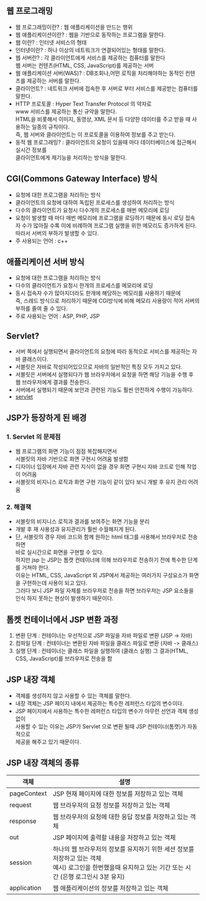 ## 웹 프로그래밍

- 웹 프로그래밍이란? : 웹 애플리케이션을 만드는 행위
- 웹 애플리케이션이란? : 웹을 기반으로 동작하는 프로그램을 말한다.
- 웹 이란? : 인터넷 서비스의 형태
- 인터넷이란? : 하나 이상의 네트워크가 연결되어있는 형태를 말한다.
- 웹 서버란? : 각 클라이언트에게 서비스를 제공하는 컴퓨터를 말한다<br>
  웹 서버는 컨텐츠(HTML, CSS, JavaScript)를 제공하는 서버
- 웹 애플리케이션 서버(WAS)? : DB조회나,어떤 로직을 처리해야하는 동적인 컨텐츠를 제공하는 서버를 말한다.
- 클라이언트? : 네트워크 서버에 접속한 후 서버로 부터 서비스를 제공받는 컴퓨터를 말한다.
- HTTP 프로토콜 : Hyper Text Transfer Protocol 의 약자로<br>
  www 서비스를 제공하는 통신 규약을 말한다.<br>
  HTML을 비롯해서 이미지, 동영상, XML 문서 등 다양한 데이터를 주고 받을 때 사용하는 일종의 규칙이다.<br>
  즉, 웹 서버와 클라이언트는 이 프로토콜을 이용하여 정보를 주고 받는다.<br>
- 동적 웹 프로그래밍? : 클라이언트의 요청이 있을때 마다 데이터베이스에 접근해서 실시간 정보를 <br>
  클라이언트에게 제기능을 처리하는 방식을 말한다.

## CGI(Commons Gateway Interface) 방식

- 요청에 대한 프로그램을 처리하는 방식
- 클라이언트의 요청에 대하여 독립된 프로세스를 생성하여 처리하는 방식
- 다수의 클라이언트가 요청시 다수개의 프로세스를 매번 메모리에 로딩
- 요청이 발생할 때 마다 매번 메모리에 프로그램을 로딩하기 때문에 동시 로딩
  접속자 수가 많아질 수록 이에 비례하여 프로그램 실행을 위한 메모리도 증가하게 된다.<br>
  따라서 서버의 부하가 발생할 수 있다.
- 주 사용되는 언어 : c++

## 애플리케이션 서버 방식

- 요청에 대한 프로그램을 처리하는 방식
- 다수의 클라이언트가 요청시 한개의 프로세스를 메모리에 로딩
- 동시 접속자 수가 많아지더라도 한개에 해당하는 메모리를 사용하기 때문에<br>
  즉, 스레드 방식으로 처리하기 때문에 CGI방식에 비해 메모리 사용량이 적어 서버의 부하를 줄여 줄 수 있다.
- 주로 사용되는 언어 : ASP, PHP, JSP

## Servlet?

- 서버 쪽에서 실행되면서 클라이언트의 요청에 따라 동적으로 서비스를 제공하는 자바 클래스이다.
- 서블릿은 자바로 작성되어있으므로 자바의 일반적인 특징 모두 가지고 있다.
- 서블릿은 서버에서 실행되다가 웹 브라우저에서 요청을 하면 해당 기능을 수행 후 웹 브라우저에게 결과를 전송한다.
- 서버에서 실행되기 때문에 보안과 관련된 기능도 훨씬 안전하게 수행이 가능하다.
- [servlet]()

## JSP가 등장하게 된 배경

### 1. Servlet 의 문제점

- 웹 프로그램의 화면 기능이 점점 복잡해지면서 <br>
  서블릿의 자바 기반으로 화면 구현시 어려움 발생함
- 디자이너 입장에서 자바 관련 지식이 없을 경우 화면 구현시 자바 코드로 인해 작업이 어려움
- 서블릿의 비지니스 로직과 화면 구현 기능이 같이 있다 보니 개발 후 유지 관리 어려움

### 2. 해결책

- 서블릿의 비지니스 로직과 결과를 보여주는 화면 기능을 분리
- 개발 후 재 사용성과 유지관리가 훨씬 수월해지게 된다.
- 단, 서블릿의 경우 자바 코드와 함께 원하는 html 태그를 사용해서 브라우저로 전송하면<br>
  바로 실시간으로 화면을 구현할 수 있다.<br>
  하지만 jsp 는 JSP는 톰캣 컨테이너에 의해 브라우저로 전송하기 전에 특수한 단계를 거쳐야 한다.<br>
  이유는 HTML, CSS, JavaScript 외 JSP에서 제공하는 여러가지 구성요소가 화면을 구현하는데 사용이 되고 있다.<br>
  그러다 보니 JSP 파일 자체를 브라우저로 전송을 하면 브라우저는 JSP 요소들을 인식 하지 못하는 현상이 발생하기 때문이다.<br>

## 톰켓 컨테이너에서 JSP 변환 과정

1.  변환 단계 : 컨테이너는 우선적으로 JSP 파일을 자바 파일로 변환 (JSP -> 자바)
2.  컴파일 단계 : 컨테이너는 변환된 자바 파일을 클래스 파일로 변환 (자바 -> 클래스)
3.  실행 단계 : 컨테이너는 클래스 파일을 실행하여 (클래스 실행)
    그 결과(HTML, CSS, JavaScript)를 브라우저로 전송을 함

## JSP 내장 객체

- 객체를 생성하지 않고 사용할 수 있는 객체를 말한다.
- 내장 객체는 JSP 페이지 내에서 제공하는 특수한 레퍼런스 타입의 변수이다.
- JSP 페이지에서 사용하는 특수한 레퍼런스 타입의 변수가 아무런 선언과 객체 생성없이<br>
  사용할 수 있는 이유는 JSP가 Servlet 으로 변환 될때 JSP 컨테이너(톰캣)가 자동적으로<br>
  제공을 해주고 있기 때문이다.

## JSP 내장 객체의 종류

| 객체        | 설명                                                                                                                                                          |
| ----------- | ------------------------------------------------------------------------------------------------------------------------------------------------------------- |
| pageContext | JSP 현재 페이지에 대한 정보를 저장하고 있는 객체                                                                                                              |
| request     | 웹 브라우저의 요청 정보를 저장하고 있는 객체                                                                                                                  |
| response    | 웹 브라우저의 요청에 대한 응답 정보를 저장하고 있는 객체                                                                                                      |
| out         | JSP 페이지에 출력할 내용을 저장하고 있는 객체                                                                                                                 |
| session     | 하나의 웹 브라우저의 정보를 유지하기 위한 세션 정보를 저장하고 있는 객체 <br> 예시) 로그인을 한번했을때 유지하고 있는 기간 또는 시간 (은행 로그인시 3분 유지) |
| application | 웹 애플리케이션의 정보를 저장하고 있는 객체                                                                                                                   |
